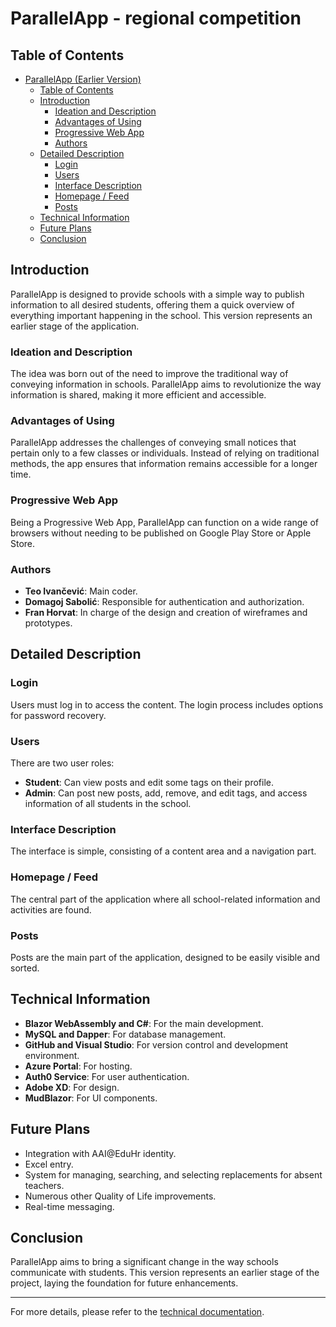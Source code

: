# ParallelApp - regional competition

## Table of Contents
- [ParallelApp (Earlier Version)](#parallelapp-earlier-version)
  - [Table of Contents](#table-of-contents)
  - [Introduction](#introduction)
    - [Ideation and Description](#ideation-and-description)
    - [Advantages of Using](#advantages-of-using)
    - [Progressive Web App](#progressive-web-app)
    - [Authors](#authors)
  - [Detailed Description](#detailed-description)
    - [Login](#login)
    - [Users](#users)
    - [Interface Description](#interface-description)
    - [Homepage / Feed](#homepage--feed)
    - [Posts](#posts)
  - [Technical Information](#technical-information)
  - [Future Plans](#future-plans)
  - [Conclusion](#conclusion)

## Introduction
ParallelApp is designed to provide schools with a simple way to publish information to all desired students, offering them a quick overview of everything important happening in the school. This version represents an earlier stage of the application.

### Ideation and Description
The idea was born out of the need to improve the traditional way of conveying information in schools. ParallelApp aims to revolutionize the way information is shared, making it more efficient and accessible.

### Advantages of Using
ParallelApp addresses the challenges of conveying small notices that pertain only to a few classes or individuals. Instead of relying on traditional methods, the app ensures that information remains accessible for a longer time.

### Progressive Web App
Being a Progressive Web App, ParallelApp can function on a wide range of browsers without needing to be published on Google Play Store or Apple Store.

### Authors
- **Teo Ivančević**: Main coder.
- **Domagoj Sabolić**: Responsible for authentication and authorization.
- **Fran Horvat**: In charge of the design and creation of wireframes and prototypes.

## Detailed Description
### Login
Users must log in to access the content. The login process includes options for password recovery.

### Users
There are two user roles:
- **Student**: Can view posts and edit some tags on their profile.
- **Admin**: Can post new posts, add, remove, and edit tags, and access information of all students in the school.

### Interface Description
The interface is simple, consisting of a content area and a navigation part.

### Homepage / Feed
The central part of the application where all school-related information and activities are found.

### Posts
Posts are the main part of the application, designed to be easily visible and sorted.

## Technical Information
- **Blazor WebAssembly and C#**: For the main development.
- **MySQL and Dapper**: For database management.
- **GitHub and Visual Studio**: For version control and development environment.
- **Azure Portal**: For hosting.
- **Auth0 Service**: For user authentication.
- **Adobe XD**: For design.
- **MudBlazor**: For UI components.

## Future Plans
- Integration with AAI@EduHr identity.
- Excel entry.
- System for managing, searching, and selecting replacements for absent teachers.
- Numerous other Quality of Life improvements.
- Real-time messaging.

## Conclusion
ParallelApp aims to bring a significant change in the way schools communicate with students. This version represents an earlier stage of the project, laying the foundation for future enhancements.

---

For more details, please refer to the [technical documentation](/Docs/Parallel%20-%20tehnička%20dokumentacija.pdf).

